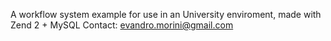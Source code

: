 A workflow system example for use in an University enviroment, made with Zend 2 + MySQL
Contact: evandro.morini@gmail.com
